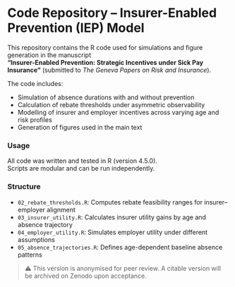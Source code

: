 # Code Repository – Insurer-Enabled Prevention (IEP) Model

This repository contains the R code used for simulations and figure generation in the manuscript  
**“Insurer-Enabled Prevention: Strategic Incentives under Sick Pay Insurance”** (submitted to *The Geneva Papers on Risk and Insurance*).

The code includes:
- Simulation of absence durations with and without prevention
- Calculation of rebate thresholds under asymmetric observability
- Modelling of insurer and employer incentives across varying age and risk profiles
- Generation of figures used in the main text

### Usage
All code was written and tested in R (version 4.5.0).  
Scripts are modular and can be run independently.

### Structure
- `02_rebate_thresholds.R`: Computes rebate feasibility ranges for insurer–employer alignment  
- `03_insurer_utility.R`: Calculates insurer utility gains by age and absence trajectory  
- `04_employer_utility.R`: Simulates employer utility under different assumptions  
- `05_absence_trajectories.R`: Defines age-dependent baseline absence patterns  

> ⚠️ This version is anonymised for peer review. A citable version will be archived on Zenodo upon acceptance.
